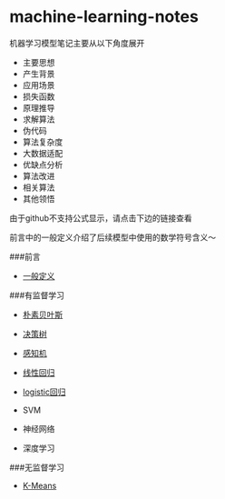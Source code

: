 # machine-learning-notes

机器学习模型笔记主要从以下角度展开

* 主要思想
* 产生背景
* 应用场景
* 损失函数
* 原理推导
* 求解算法
* 伪代码
* 算法复杂度
* 大数据适配
* 优缺点分析
* 算法改进
* 相关算法
* 其他领悟

由于github不支持公式显示，请点击下边的链接查看

前言中的一般定义介绍了后续模型中使用的数学符号含义～

###前言

* [一般定义](https://www.zybuluo.com/Libaier/note/444119)


###有监督学习

* [朴素贝叶斯](https://www.zybuluo.com/Libaier/note/444055)

* [决策树](https://www.zybuluo.com/Libaier/note/446630)

* [感知机](https://www.zybuluo.com/Libaier/note/444998)

* [线性回归](https://www.zybuluo.com/Libaier/note/446632)

* [logistic回归](https://www.zybuluo.com/Libaier/note/446659)

* SVM

* 神经网络

* 深度学习


###无监督学习

* [K-Means](https://www.zybuluo.com/Libaier/note/444574)

